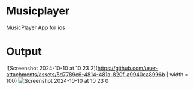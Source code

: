 # Musicplayer
MusicPlayer App for ios

# Output 

![Screenshot 2024-10-10 at 10 23 2](https://github.com/user-attachments/assets/5d7789c6-4814-481a-820f-a9940ea8996b | width = 100)
![Screenshot 2024-10-10 at 10 23 0](https://github.com/user-attachments/assets/c00e0130-06b3-44aa-9b31-8a3398d4a80f)
